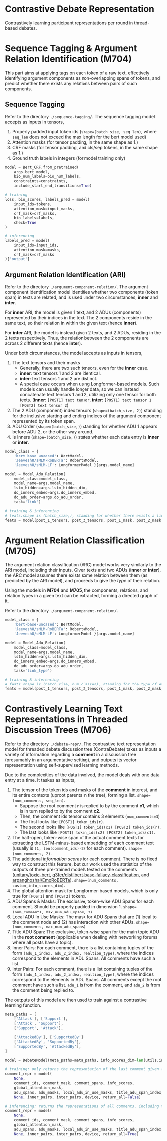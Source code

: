 # Contrastive Debate Representation
Contrastively learning participant representations per round in thread-based debates.

# Sequence Tagging & Argument Relation Identification (M704)

This part aims at applying tags on each token of a raw text, effectively identifying argument components as non-overlapping spans of tokens, and predict whether there exists any relations between pairs of such components.

## Sequence Tagging

Refer to the directory `./sequence-tagging/`. The sequence tagging model accepts as inputs in tensors,

1. Properly padded input token ids (`shape=(batch_size, seq_len)`, where `seq_len` does not exceed the max length for the bert model used)
2. Attention masks (for tensor padding, in the same shape as 1.)
3. CRF masks (for tensor padding, and cls/sep tokens, in the same shape as 1.)
4. Ground truth labels in integers (for model training only)

```python
model = Bert_CRF.from_pretrained(
    args.bert_model, 
    bio_num_labels=bio_num_labels, 
    constraints=constraints, 
    include_start_end_transitions=True)

# training
loss, bio_scores, labels_pred = model(
    input_ids=tokens,
    attention_mask=input_masks,
    crf_mask=crf_masks,
    bio_labels=labels,
    check=True
)

# inferencing
labels_pred = model(
    input_ids=input_ids,
    attention_mask=masks,
    crf_mask=crf_masks
)['output']
```

## Argument Relation Identification (ARI)

Refer to the directory `./argument-component-relation/`. The argument component identification model identifies whether two components (token span) in texts are related, and is used under two circumstances, **inner** and **inter**.

For **inner** ARI, the model is given 1 text, and 2 ADUs (components) represented by their indices in the text. The 2 components reside in the same text, so their relation in within the given text (hence **inner**).

For **inter** ARI, the model is instead given 2 texts, and 2 ADUs, residing in the 2 texts respectively. Thus, the relation between the 2 components are across 2 different texts (hence **inter**).

Under both circumstances, the model accepts as inputs in tensors,

1. The text tensors and their masks
    - Generally, there are two such tensors, even for the **inner** case.
    - **inner**: text tensors 1 and 2 are identical.
    - **inter**: text tensors 1 and 2 are distinct.
    - A special case occurs when using Longformer-based models. Such models can usually handle longer data, so we can instead concatenate text tensors 1 and 2, utilizing only one tensor for both texts. (**inner**: `[POST1] text tensor`, **inter**: `[POST1] text tensor 1 [POST2] text tensor 2`)
2. The 2 ADU (component) index tensors (`shape=(batch_size, 2)`) standing for the inclusive starting and ending indices of the argument component represented by its token span.
3. ADU Order (`shape=(batch_size,)`) standing for whether ADU 1 appears before ADU 2, or the other way around.
4. Is Inners (`shape=(batch_size,)`) states whether each data entry is **inner** or **inter**.

```python
model_class = { 
    'bert-base-uncased': BertModel, 
    'Jeevesh8/sMLM-RoBERTa': RobertaModel,
    'Jeevesh8/sMLM-LF': LongformerModel }[args.model_name]

model = Model_Adu_Relation(
    model_class=model_class, 
    model_name=args.model_name, 
    lstm_hidden=args.lstm_hidden_dim, 
    do_inners_embed=args.do_inners_embed, 
    do_adu_order=args.do_adu_order,
    task='link')

# training & inferencing
# feats.shape is (batch_size,), standing for whether there exists a link between the two ADUs
feats = model(post_1_tensors, post_2_tensors, post_1_mask, post_2_mask, adu_1_tensors, adu_2_tensors, adu_orders, is_inners_embed)
```

# Argument Relation Classification (M705)

The argument relation classification (ARC) model works very similarly to the ARI model, including their inputs. Given texts and two ADUs (**inner** or **inter**), the ARC model assumes there exists some relation between them (as predicted by the ARI model), and proceeds to give the *type* of their relation.

Using the models in **M704** and **M705**, the components, relations, and relation types in a given text can be extracted, forming a directed graph of it.

Refer to the directory `./argument-component-relation/`.

```python
model_class = { 
    'bert-base-uncased': BertModel, 
    'Jeevesh8/sMLM-RoBERTa': RobertaModel,
    'Jeevesh8/sMLM-LF': LongformerModel }[args.model_name]

model = Model_Adu_Relation(
    model_class=model_class, 
    model_name=args.model_name, 
    lstm_hidden=args.lstm_hidden_dim, 
    do_inners_embed=args.do_inners_embed, 
    do_adu_order=args.do_adu_order,
    task='link_type')

# training & inferencing
# feats.shape is (batch_size, num_classes), standing for the type of each link
feats = model(post_1_tensors, post_2_tensors, post_1_mask, post_2_mask, adu_1_tensors, adu_2_tensors, adu_orders, is_inners_embed)
```

# Contrastively Learning Text Representations in Threaded Discussion Trees (M706)

Refer to the directory `./debate-repr/`. The contrastive text representation model for threaded debate discussion tree (ContraDebate) takes as inputs a variety of information regarding a **comment** in a discussion tree (presumably in an argumentative setting), and outputs its vector representation using self-supervised learning methods.

Due to the complexities of the data involved, the model deals with one data entry at a time. It taskes as inputs,

1. The tensor of the token ids and masks of the **comment** in interest, and its entire contexts (uproot parents in the tree), forming a list. `shape=(num_comments, seq_len)`.
    - Suppose the root comment **r** is replied to by the comment **c1**, which is in turn replied to by the comment **c2**.
    - Then, the comment ids tensor contains 3 elements (`num_comments=3`)
    - The first looks like `[POST1] token_ids(r)`.
    - The second looks like `[POST1] token_ids(c1) [POST2] token_ids(r)`.
    - The last looks like `[POST1] token_ids(c2) [POST2] token_ids(c1)`.
2. The half-open, token-wise span of the actual comment texts for extracting the LSTM-minus-based embedding of each comment text (usually is `(1, len(comment_ids)-2)` for each comment). `shape=(num_comments, 2)`.
3. The additional *information scores* for each comment. There is no fixed way to construct this feature, but our work used the statistics of the outputs of three pre-trained models tested on the comments ([unitary/toxic-bert](https://huggingface.co/unitary/toxic-bert), [q3fer/distilbert-base-fallacy-classification](https://huggingface.co/q3fer/distilbert-base-fallacy-classification), and [arpanghoshal/EmoRoBERTa](https://huggingface.co/arpanghoshal/EmoRoBERTa)). `shape=(num_comments, custom_info_scores_dim)`.
4. The global attention mask for Longformer-based models, which is only true for `[POST1]` and `[POST2]` tokens.
5. ADU Spans & Masks: The exclusive, token-wise ADU Spans for each comment. Should be properly padded in dimension 1. `shape=(num_comments, max_num_adu_spans, 2)`.
6. Local ADU In Use Masks: The mask for ADU Spans that are (1) local to the comment node and (2) has interaction with other ADUs. `shape=(num_comments, max_num_adu_spans)`
7. Title ADU Span: The exclusive, token-wise span for the main topic ADU in the **root comment** (applicable when dealing with networking forums where all posts have a topic).
8. Inner Pairs: For each comment, there is a list containing tuples of the form `(adu_1_index, adu_2_index, realtion_type)`, where the indices correspond to the elements in ADU Spans. All comments have such a list.
9. Inter Pairs: For each comment, there is a list containing tuples of the form `(adu_1_index, adu_2_index, realtion_type)`, where the indices correspond to the elements in ADU Spans. All comments except the root comment have such a list. `adu_1` is from the comment, and `adu_2` is from the comment being replied to.

The outputs of this model are then used to train against a contrastive learning function.

```python
meta_paths = [
    ['Attack'], ['Support'],
    ['Attack', 'Support'],
    ['Support', 'Attack'],

    ['AttackedBy'], ['SupportedBy'],
    ['AttackedBy', 'SupportedBy'],
    ['SupportedBy', 'AttackedBy'],
]

model = DebateModel(meta_paths=meta_paths, info_scores_dim=len(utils.info_all_keys))

# training: only returns the representation of the last comment given (comment_ids[-1])
comment_repr = model(
    None,
    comment_ids, comment_mask, comment_spans, info_scores,
    global_attention_mask,
    adu_spans, adu_masks, local_adu_in_use_masks, title_adu_span_index,
    None, inner_pairs, inter_pairs, device, return_all=False)

# inferencing: returns the representations of all comments, including the one in interest, and all its contexts
comment_repr = model(
    None,
    comment_ids, comment_mask, comment_spans, info_scores,
    global_attention_mask,
    adu_spans, adu_masks, local_adu_in_use_masks, title_adu_span_index,
    None, inner_pairs, inter_pairs, device, return_all=True)
```
